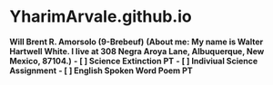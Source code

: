 # YharimArvale.github.io
**Will Brent R. Amorsolo (9-Brebeuf)**
**(About me: My name is Walter Hartwell White. I live at 308 Negra Aroya Lane, Albuquerque, New Mexico, 87104.)**
**- [ ] Science Extinction PT**
**- [ ] Indiviual Science Assignment**
**- [ ] English Spoken Word Poem PT**
